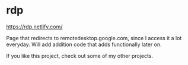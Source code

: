 # rdp

https://rdp.netlify.com/

Page that redirects to remotedesktop.google.com, since I access it a lot everyday. Will add addition code that adds functionally later on.

If you like this project, check out some of my other projects.
